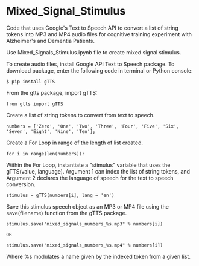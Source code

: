 # Mixed_Signal_Stimulus
Code that uses Google's Text to Speech API to convert a list of string tokens into MP3 and MP4 audio files for cognitive training experiment with Alzheimer's and Dementia Patients. 

Use Mixed_Signals_Stimulus.ipynb file to create mixed signal stimulus.

To create audio files, install Google API Text to Speech package. To download package, enter the following code in terminal or Python console:

	$ pip install gTTS

From the gtts package, import gTTS:

	from gtts import gTTS

Create a list of string tokens to convert from text to speech.

	numbers = ['Zero', 'One', 'Two', 'Three', 'Four', 'Five', 'Six', 'Seven', 'Eight', 'Nine', 'Ten'];


Create a For Loop in range of the length of list created.

	for i in range(len(numbers)):

Within the For Loop, instantiate a "stimulus" variable that uses the gTTS(value, language). Argument 1 can index the list of string tokens, and Argument 2 declares the language of speech for the text to speech conversion.

	stimulus = gTTS(numbers[i], lang = 'en')

Save this stimulus speech object as an MP3 or MP4 file using the save(filename) function from the gTTS package. 
	
	stimulus.save("mixed_signals_numbers_%s.mp3" % numbers[i])

	OR

	stimulus.save("mixed_signals_numbers_%s.mp4" % numbers[i])

Where %s modulates a name given by the indexed token from a given list. 
